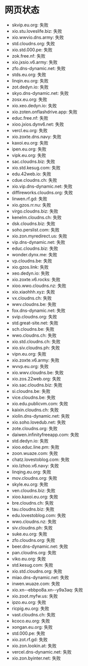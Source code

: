 # 网页状态
- skvip.eu.org: 失败
- xio.stu.loveslife.biz: 失败
- xio.wwvio.dns.army: 失败
- std.cloudns.org: 失败
- xio.std.000.pe: 失败
- zok.free.nf: 失败
- xio.jxsio.v6.army: 失败
- zfo.dns-dynamic.net: 失败
- stds.eu.org: 失败
- linqin.eu.org: 失败
- zot.dedyn.io: 失败
- skyo.dns-dynamic.net: 失败
- zosx.eu.org: 失败
- xio.xeo.dedyn.io: 失败
- xio.zoten.onflashdrive.app: 失败
- educ.free.nf: 失败
- xioo.jxios.dynv6.net: 失败
- vercl.eu.org: 失败
- xio.zoxte.dns.navy: 失败
- kaxoi.eu.org: 失败
- ipen.eu.org: 失败
- vipk.eu.org: 失败
- sac.cloudns.biz: 失败
- xio.std.kesug.com: 失败
- edu.42web.io: 失败
- cdue.cloudns.ch: 失败
- xio.vip.dns-dynamic.net: 失败
- diffireworks.cloudns.org: 失败
- linwen.rf.gd: 失败
- xio.gzos.rr.nu: 失败
- virgo.cloudns.biz: 失败
- kenelm.cloudns.ch: 失败
- dsk.cloudns.biz: 失败
- soho.perslist.com: 失败
- xio.zon.myredirect.us: 失败
- vip.dns-dynamic.net: 失败
- educ.cloudns.biz: 失败
- wonder.dynx.me: 失败
- vp.cloudns.be: 失败
- xio.gzos.link: 失败
- xeo.dedyn.io: 失败
- xio.zoxte.v6.rocks: 失败
- xioo.wwo.cloudns.nz: 失败
- xio.xiaohhh.xyz: 失败
- vx.cloudns.ch: 失败
- wwv.cloudns.be: 失败
- fox.dns-dynamic.net: 失败
- svip.cloudns.org: 失败
- std.great-site.net: 失败
- sch.cloudns.be: 失败
- wwo.cloudns.ch: 失败
- xio.std.cloudns.ch: 失败
- xio.siv.cloudns.ph: 失败
- vipn.eu.org: 失败
- xio.zoxte.v6.army: 失败
- wvvp.eu.org: 失败
- xio.wwv.cloudns.be: 失败
- xio.zos.22web.org: 失败
- xio.sac.cloudns.biz: 失败
- si.cloudns.be: 失败
- vice.cloudns.be: 失败
- xio.edu.publicvm.com: 失败
- kaixin.cloudns.ch: 失败
- xiolin.dns-dynamic.net: 失败
- xio.soho.lovedub.net: 失败
- zote.cloudns.org: 失败
- daiwen.infinityfreeapp.com: 失败
- std.dedyn.io: 失败
- xioo.educ.line.pm: 失败
- zoon.wuaze.com: 失败
- chatz.lovestoblog.com: 失败
- xio.lzhoo.v6.navy: 失败
- linqing.eu.org: 失败
- mov.cloudns.org: 失败
- skyle.eu.org: 失败
- ven.cloudns.biz: 失败
- xioo.kaxoi.eu.org: 失败
- bre.cloudns.ch: 失败
- tau.cloudns.biz: 失败
- edu.lovestoblog.com: 失败
- wwo.cloudns.nz: 失败
- siv.cloudns.ph: 失败
- suke.eu.org: 失败
- zfo.cloudns.org: 失败
- beer.dns-dynamic.net: 失败
- pan.cloudns.org: 失败
- viko.eu.org: 失败
- std.kesug.com: 失败
- xio.std.cloudns.org: 失败
- miao.dns-dynamic.net: 失败
- inwen.wuaze.com: 失败
- xio.xn--ebbpo8a.xn--y9a3aq: 失败
- xio.zoot.myfw.us: 失败
- ipzo.eu.org: 失败
- ricpig.eu.org: 失败
- vast.cloudns.ch: 失败
- kcoco.eu.org: 失败
- xongan.eu.org: 失败
- std.000.pe: 失败
- xio.zot.rf.gd: 失败
- xio.zon.lookin.at: 失败
- vercel.dns-dynamic.net: 失败
- xio.zon.byinter.net: 失败
